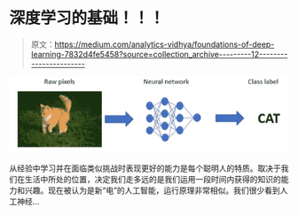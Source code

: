 # 深度学习的基础！！！

> 原文：<https://medium.com/analytics-vidhya/foundations-of-deep-learning-7832d4fe5458?source=collection_archive---------12----------------------->

![](img/ef8c64c20683eebd058a81ed09c61151.png)

从经验中学习并在面临类似挑战时表现更好的能力是每个聪明人的特质。取决于我们在生活中所处的位置，决定我们走多远的是我们运用一段时间内获得的知识的能力和兴趣。现在被认为是新“电”的人工智能，运行原理非常相似。我们很少看到人工神经…